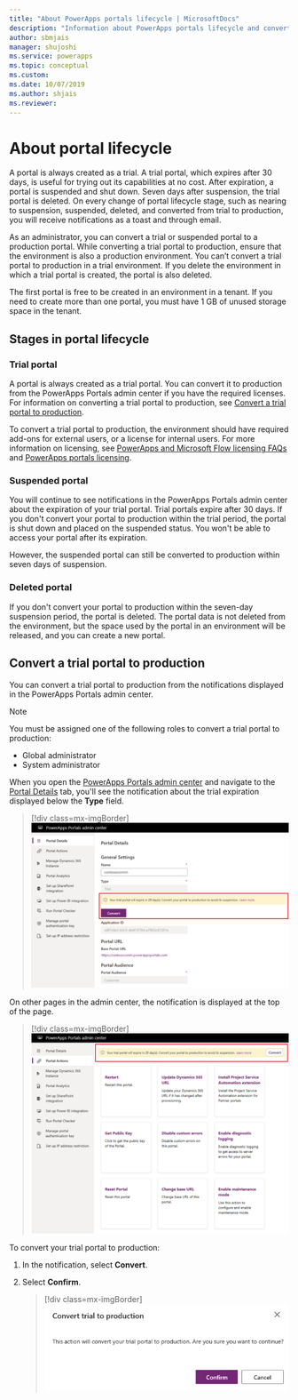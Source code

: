 ```yaml
---
title: "About PowerApps portals lifecycle | MicrosoftDocs"
description: "Information about PowerApps portals lifecycle and converting it from trial to production."
author: sbmjais
manager: shujoshi
ms.service: powerapps
ms.topic: conceptual
ms.custom: 
ms.date: 10/07/2019
ms.author: shjais
ms.reviewer:
---
```


# About portal lifecycle

A portal is always created as a trial. A trial portal, which expires after 30 days, is useful for trying out its capabilities at no cost. After expiration, a portal is suspended and shut down. Seven days after suspension, the trial portal is deleted. On every change of portal lifecycle stage, such as nearing to suspension, suspended, deleted, and converted from trial to production, you will receive notifications as a toast and through email.

As an administrator, you can convert a trial or suspended portal to a production portal. While converting a trial portal to production, ensure that the environment is also a production environment. You can’t convert a trial portal to production in a trial environment. If you delete the environment in which a trial portal is created, the portal is also deleted.

The first portal is free to be created in an environment in a tenant. If you need to create more than one portal, you must have 1 GB of unused storage space in the tenant.

## Stages in portal lifecycle

### Trial portal

A portal is always created as a trial portal. You can convert it to production from the PowerApps Portals admin center if you have the required licenses. For information on converting a trial portal to production, see [Convert a trial portal to production](#convert-a-trial-portal-to-production).

To convert a trial portal to production, the environment should have required add-ons for external users, or a license for internal users. For more information on licensing, see [PowerApps and Microsoft Flow licensing FAQs](https://docs.microsoft.com/power-platform/admin/powerapps-flow-licensing-faq) and [PowerApps portals licensing](https://docs.microsoft.com/power-platform/admin/powerapps-flow-licensing-faq#can-you-share-more-details-regarding-the-new-powerapps-portals-licensing).

### Suspended portal

You will continue to see notifications in the PowerApps Portals admin center about the expiration of your trial portal. Trial portals expire after 30 days. If you don't convert your portal to production within the trial period, the portal is shut down and placed on the suspended status. You won't be able to access your portal after its expiration.

However, the suspended portal can still be converted to production within seven days of suspension. 

### Deleted portal

If you don't convert your portal to production within the seven-day suspension period, the portal is deleted. The portal data is not deleted from the environment, but the space used by the portal in an environment will be released, and you can create a new portal.

## Convert a trial portal to production

You can convert a trial portal to production from the notifications displayed in the PowerApps Portals admin center.

> [!NOTE]
> You must be assigned one of the following roles to convert a trial portal to production:
> - Global administrator
> - System administrator

When you open the [PowerApps Portals admin center](admin-overview.md) and navigate to the [Portal Details](portal-details.md) tab, you'll see the notification about the trial expiration displayed below the **Type** field.

> [!div class=mx-imgBorder]
> ![Trial notification on Portal Details tab](../media/admin-center-convert-notif.png "Trial notification on Portal Details tab")

On other pages in the admin center, the notification is displayed at the top of the page.

> [!div class=mx-imgBorder]
> ![Trial notification on other tabs](../media/admin-center-convert-notif-all.png "Trial notification on other tabs")

To convert your trial portal to production:

1.	In the notification, select **Convert**.

2.	Select **Confirm**.

    > [!div class=mx-imgBorder]
    > ![Trial to production confirmation](../media/trial-to-prod-confirm.png "Trial to production confirmation")
